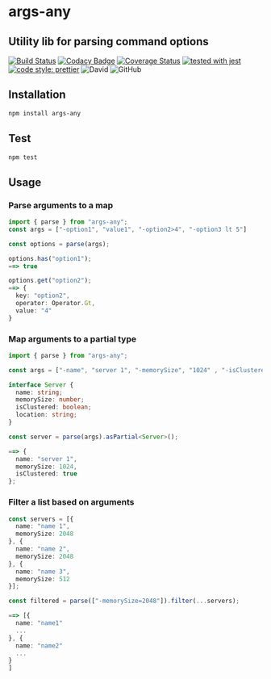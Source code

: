 # args-any
## Utility lib for parsing command options

[![Build Status](https://travis-ci.com/jaspenlind/args-any.svg?branch=master)](https://travis-ci.com/jaspenlind/args-any)
[![Codacy Badge](https://api.codacy.com/project/badge/Grade/d59c0c25d1434d5d905e8933856142a1)](https://www.codacy.com/manual/jaspenlind/args-any?utm_source=github.com&utm_medium=referral&utm_content=jaspenlind/args-any&utm_campaign=Badge_Grade)
[![Coverage Status](https://coveralls.io/repos/github/jaspenlind/args-any/badge.svg?branch=master)](https://coveralls.io/github/jaspenlind/args-any?branch=master)
[![tested with jest](https://img.shields.io/badge/tested_with-jest-99424f.svg)](https://github.com/facebook/jest)
[![code style: prettier](https://img.shields.io/badge/code_style-prettier-ff69b4.svg?style=flat-square)](https://github.com/prettier/prettier)
![David](https://img.shields.io/david/jaspenlind/args-any)
![GitHub](https://img.shields.io/github/license/jaspenlind/args-any)

## Installation

```sh
npm install args-any
```

## Test

```sh
npm test
```

## Usage

### Parse arguments to a map

```ts
import { parse } from "args-any";
const args = ["-option1", "value1", "-option2>4", "-option3 lt 5"]

const options = parse(args);

options.has("option1");
==> true

options.get("option2");
==> {
  key: "option2",
  operator: Operator.Gt,
  value: "4"
}
```

### Map arguments to a partial type

```ts
import { parse } from "args-any";

const args = ["-name", "server 1", "-memorySize", "1024" , "-isClustered", "true"];

interface Server {
  name: string;
  memorySize: number;
  isClustered: boolean;
  location: string;
}

const server = parse(args).asPartial<Server>();

==> {
  name: "server 1",
  memorySize: 1024,
  isClustered: true
};
```

### Filter a list based on arguments

```ts
const servers = [{
  name: "name 1",
  memorySize: 2048
}, {
  name: "name 2",
  memorySize: 2048
}, {
  name: "name 3",
  memorySize: 512
}];

const filtered = parse(["-memorySize=2048"]).filter(...servers);

==> [{
  name: "name1"
  ...
}, {
  name: "name2"
  ...
}
]
```
